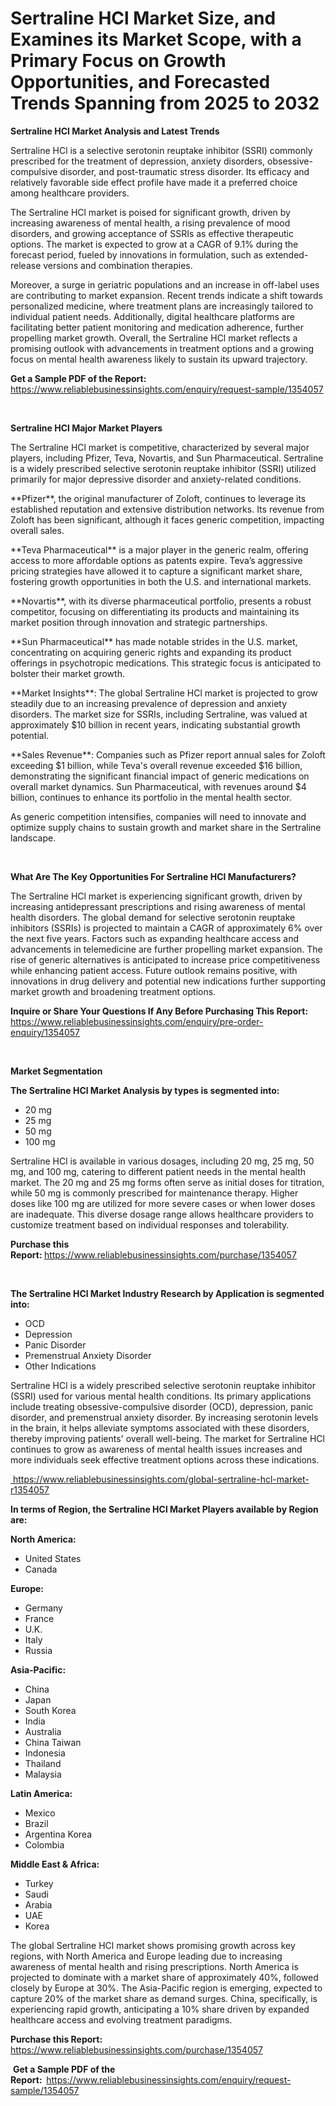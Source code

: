 <p><h1>Sertraline HCl Market Size, and Examines its Market Scope, with a Primary Focus on Growth Opportunities, and Forecasted Trends Spanning from 2025 to 2032</h1></p><p><strong>Sertraline HCl Market Analysis and Latest Trends</strong></p>
<p><p>Sertraline HCl is a selective serotonin reuptake inhibitor (SSRI) commonly prescribed for the treatment of depression, anxiety disorders, obsessive-compulsive disorder, and post-traumatic stress disorder. Its efficacy and relatively favorable side effect profile have made it a preferred choice among healthcare providers. </p><p>The Sertraline HCl market is poised for significant growth, driven by increasing awareness of mental health, a rising prevalence of mood disorders, and growing acceptance of SSRIs as effective therapeutic options. The market is expected to grow at a CAGR of 9.1% during the forecast period, fueled by innovations in formulation, such as extended-release versions and combination therapies. </p><p>Moreover, a surge in geriatric populations and an increase in off-label uses are contributing to market expansion. Recent trends indicate a shift towards personalized medicine, where treatment plans are increasingly tailored to individual patient needs. Additionally, digital healthcare platforms are facilitating better patient monitoring and medication adherence, further propelling market growth. Overall, the Sertraline HCl market reflects a promising outlook with advancements in treatment options and a growing focus on mental health awareness likely to sustain its upward trajectory.</p></p>
<p><strong>Get a Sample PDF of the Report:&nbsp;</strong> <a href="https://www.reliablebusinessinsights.com/enquiry/request-sample/1354057?utm_campaign=3120&utm_medium=2&utm_source=Github&utm_content=ia&utm_term=19042025&utm_id=sertraline-hcl">https://www.reliablebusinessinsights.com/enquiry/request-sample/1354057</a></p>
<p>&nbsp;</p>
<p><strong>Sertraline HCl Major Market Players</strong></p>
<p><p>The Sertraline HCl market is competitive, characterized by several major players, including Pfizer, Teva, Novartis, and Sun Pharmaceutical. Sertraline is a widely prescribed selective serotonin reuptake inhibitor (SSRI) utilized primarily for major depressive disorder and anxiety-related conditions.</p><p>**Pfizer**, the original manufacturer of Zoloft, continues to leverage its established reputation and extensive distribution networks. Its revenue from Zoloft has been significant, although it faces generic competition, impacting overall sales.</p><p>**Teva Pharmaceutical** is a major player in the generic realm, offering access to more affordable options as patents expire. Teva’s aggressive pricing strategies have allowed it to capture a significant market share, fostering growth opportunities in both the U.S. and international markets.</p><p>**Novartis**, with its diverse pharmaceutical portfolio, presents a robust competitor, focusing on differentiating its products and maintaining its market position through innovation and strategic partnerships.</p><p>**Sun Pharmaceutical** has made notable strides in the U.S. market, concentrating on acquiring generic rights and expanding its product offerings in psychotropic medications. This strategic focus is anticipated to bolster their market growth.</p><p>**Market Insights**: The global Sertraline HCl market is projected to grow steadily due to an increasing prevalence of depression and anxiety disorders. The market size for SSRIs, including Sertraline, was valued at approximately $10 billion in recent years, indicating substantial growth potential.</p><p>**Sales Revenue**: Companies such as Pfizer report annual sales for Zoloft exceeding $1 billion, while Teva's overall revenue exceeded $16 billion, demonstrating the significant financial impact of generic medications on overall market dynamics. Sun Pharmaceutical, with revenues around $4 billion, continues to enhance its portfolio in the mental health sector.</p><p>As generic competition intensifies, companies will need to innovate and optimize supply chains to sustain growth and market share in the Sertraline landscape.</p></p>
<p>&nbsp;</p>
<p><strong>What Are The Key Opportunities For Sertraline HCl Manufacturers?</strong></p>
<p><p>The Sertraline HCl market is experiencing significant growth, driven by increasing antidepressant prescriptions and rising awareness of mental health disorders. The global demand for selective serotonin reuptake inhibitors (SSRIs) is projected to maintain a CAGR of approximately 6% over the next five years. Factors such as expanding healthcare access and advancements in telemedicine are further propelling market expansion. The rise of generic alternatives is anticipated to increase price competitiveness while enhancing patient access. Future outlook remains positive, with innovations in drug delivery and potential new indications further supporting market growth and broadening treatment options.</p></p>
<p><strong>Inquire or Share Your Questions If Any Before Purchasing This Report:</strong> <a href="https://www.reliablebusinessinsights.com/enquiry/pre-order-enquiry/1354057?utm_campaign=3120&utm_medium=2&utm_source=Github&utm_content=ia&utm_term=19042025&utm_id=sertraline-hcl">https://www.reliablebusinessinsights.com/enquiry/pre-order-enquiry/1354057</a></p>
<p>&nbsp;</p>
<p><strong>Market Segmentation</strong></p>
<p><strong>The Sertraline HCl Market Analysis by types is segmented into:</strong></p>
<p><ul><li>20 mg</li><li>25 mg</li><li>50 mg</li><li>100 mg</li></ul></p>
<p><p>Sertraline HCl is available in various dosages, including 20 mg, 25 mg, 50 mg, and 100 mg, catering to different patient needs in the mental health market. The 20 mg and 25 mg forms often serve as initial doses for titration, while 50 mg is commonly prescribed for maintenance therapy. Higher doses like 100 mg are utilized for more severe cases or when lower doses are inadequate. This diverse dosage range allows healthcare providers to customize treatment based on individual responses and tolerability.</p></p>
<p><strong>Purchase this Report:&nbsp;</strong><a href="https://www.reliablebusinessinsights.com/purchase/1354057?utm_campaign=3120&utm_medium=2&utm_source=Github&utm_content=ia&utm_term=19042025&utm_id=sertraline-hcl">https://www.reliablebusinessinsights.com/purchase/1354057</a></p>
<p>&nbsp;</p>
<p><strong>The Sertraline HCl Market Industry Research by Application is segmented into:</strong></p>
<p><ul><li>OCD</li><li>Depression</li><li>Panic Disorder</li><li>Premenstrual Anxiety Disorder</li><li>Other Indications</li></ul></p>
<p><p>Sertraline HCl is a widely prescribed selective serotonin reuptake inhibitor (SSRI) used for various mental health conditions. Its primary applications include treating obsessive-compulsive disorder (OCD), depression, panic disorder, and premenstrual anxiety disorder. By increasing serotonin levels in the brain, it helps alleviate symptoms associated with these disorders, thereby improving patients' overall well-being. The market for Sertraline HCl continues to grow as awareness of mental health issues increases and more individuals seek effective treatment options across these indications.</p></p>
<p><a href="https://www.reliablebusinessinsights.com/global-sertraline-hcl-market-r1354057?utm_campaign=3120&utm_medium=2&utm_source=Github&utm_content=ia&utm_term=19042025&utm_id=sertraline-hcl">&nbsp;https://www.reliablebusinessinsights.com/global-sertraline-hcl-market-r1354057</a></p>
<p><strong>In terms of Region, the Sertraline HCl Market Players available by Region are:</strong></p>
<p>
    <p> <strong> North America: </strong>
        <ul>
            <li>United States</li>
            <li>Canada</li>
        </ul>
        </p> 
    <p> <strong> Europe: </strong>
        <ul>
            <li>Germany</li>
            <li>France</li>
            <li>U.K.</li>
            <li>Italy</li>
            <li>Russia</li>
        </ul>
        </p> 
    <p> <strong> Asia-Pacific: </strong>
        <ul>
            <li>China</li>
            <li>Japan</li>
            <li>South Korea</li>
            <li>India</li>
            <li>Australia</li>
            <li>China Taiwan</li>
            <li>Indonesia</li>
            <li>Thailand</li>
            <li>Malaysia</li>
        </ul>
        </p> 
    <p> <strong> Latin America: </strong>
        <ul>
            <li>Mexico</li>
            <li>Brazil</li>
            <li>Argentina Korea</li>
            <li>Colombia</li>
        </ul>
        </p> 
    <p> <strong> Middle East & Africa: </strong>
        <ul>
            <li>Turkey</li>
            <li>Saudi</li>
            <li>Arabia</li>
            <li>UAE</li>
            <li>Korea</li>
        </ul>
    </p>
    </p>
<p><p>The global Sertraline HCl market shows promising growth across key regions, with North America and Europe leading due to increasing awareness of mental health and rising prescriptions. North America is projected to dominate with a market share of approximately 40%, followed closely by Europe at 30%. The Asia-Pacific region is emerging, expected to capture 20% of the market share as demand surges. China, specifically, is experiencing rapid growth, anticipating a 10% share driven by expanded healthcare access and evolving treatment paradigms.</p></p>
<p><strong>Purchase this Report: </strong><a href="https://www.reliablebusinessinsights.com/purchase/1354057?utm_campaign=3120&utm_medium=2&utm_source=Github&utm_content=ia&utm_term=19042025&utm_id=sertraline-hcl">https://www.reliablebusinessinsights.com/purchase/1354057</a></p>
<p>&nbsp;<strong>Get a Sample PDF of the Report:&nbsp;&nbsp;</strong><a href="https://www.reliablebusinessinsights.com/enquiry/request-sample/1354057?utm_campaign=3120&utm_medium=2&utm_source=Github&utm_content=ia&utm_term=19042025&utm_id=sertraline-hcl">https://www.reliablebusinessinsights.com/enquiry/request-sample/1354057</a></p>
<p><strong></strong></p>
<p><p></p><p></p><p></p></p>